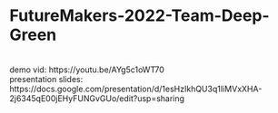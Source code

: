 # FutureMakers-2022-Team-Deep-Green
<br />
demo vid: https://youtu.be/AYg5c1oWT70
<br />
presentation slides: https://docs.google.com/presentation/d/1esHzIkhQU3q1IiMVxXHA-2j6345qE00jEHyFUNGvGUo/edit?usp=sharing
